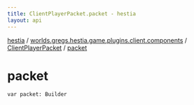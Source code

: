 ```yaml
---
title: ClientPlayerPacket.packet - hestia
layout: api
---
```


<div class='api-docs-breadcrumbs'><a href="../../index.html">hestia</a> / <a href="../index.html">worlds.gregs.hestia.game.plugins.client.components</a> / <a href="index.html">ClientPlayerPacket</a> / <a href="./packet.html">packet</a></div>

# packet

<div class="signature"><code><span class="keyword">var </span><span class="identifier">packet</span><span class="symbol">: </span><span class="identifier">Builder</span></code></div>
